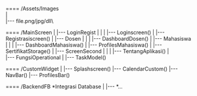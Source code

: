 ==== /Assets/Images\
|\
|--- file.png/jpg/dll\


==== /MainScreen
|
|--- LoginRegist
|	|
|	|--- Loginscreen()
|	|--- Registrasiscreen()
|
|--- Dosen
|	|
|	|--- DashboardDosen()
|
|--- Mahasiswa
|	|
|	|--- DashboardMahasiswa()
|	|--- ProfilesMahasiswa()
|	|--- SertifikatStorage()
|
|--- ScreenSecond
|	|
|	|--- TentangAplikasi()
|	 
|--- FungsiOperational
	|
	|--- TaskModel()


==== /CustomWidget
|
|--- Splashscreen()
|--- CalendarCustom()
|--- NavBar()
|--- ProfilesBar()


==== /BackendFB	*Integrasi Database
|
|--- *...
